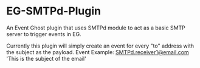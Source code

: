 # EG-SMTPd-Plugin
An Event Ghost plugin that uses SMTPd module to act as a basic SMTP server to trigger events in EG. 

Currently this plugin will simply create an event for every "to" address with the subject as the payload.
Event Example: SMTPd.receiver1@email.com 'This is the subject of the email'
